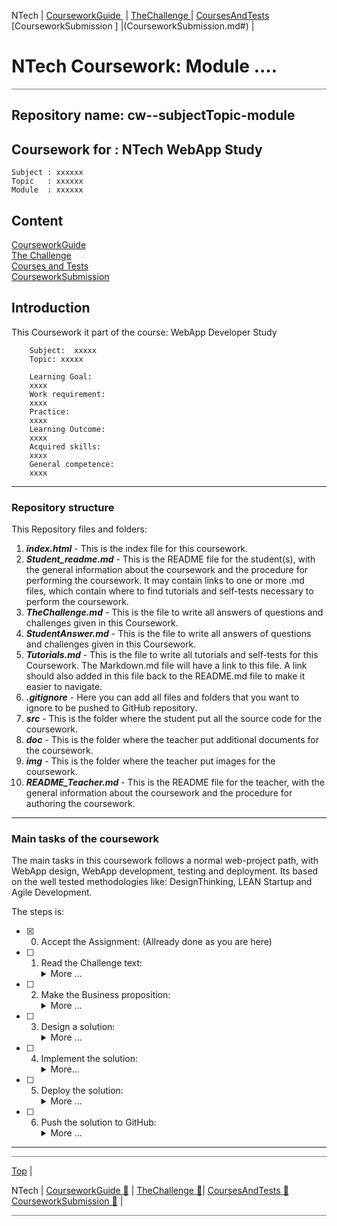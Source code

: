 NTech | [CourseworkGuide ](CourseworkGuide.md#) | [TheChallenge ](TheChallenge.md#) | [CoursesAndTests ](CoursesAndTests.md#) [CourseworkSubmission ] |(CourseworkSubmission.md#) | 

# NTech Coursework: Module ....

<hr style="background: gray" />

## Repository name:  cw--subjectTopic-module

## Coursework for : NTech WebApp Study

    Subject : xxxxxx
    Topic   : xxxxxx
    Module  : xxxxxx

## Content

[CourseworkGuide](CourseworkGuide.md)  
[The Challenge](TheChallenge.md)  
[Courses and Tests](CoursesAndTests.md)  
[CourseworkSubmission](CourseworkSubmission.md)


## Introduction

This Coursework it part of the course: WebApp Developer Study

        Subject:  xxxxx
        Topic: xxxxx
        
        Learning Goal: 
        xxxx
        Work requirement:
        xxxx
        Practice:
        xxxx
        Learning Outcome:
        xxxx
        Acquired skills:
        xxxx
        General competence:
        xxxx

---

### Repository structure

This Repository files and folders:

1. ***index.html*** - This is the index file for this coursework.
2. ***Student_readme.md*** - This is the README file for the student(s), with the general information about the coursework and the procedure for performing the coursework. It may contain links to one or more .md files, which contain where to find tutorials and self-tests necessary to perform the coursework.
3. ***TheChallenge.md*** - This is the file to write all answers of questions and challenges given in this Coursework.
4. ***StudentAnswer.md*** - This is the file to write all answers of questions and challenges given in this Coursework.
5. ***Tutorials.md*** - This is the file to write all tutorials and self-tests for this Coursework. The Markdown.md file will have a link to this file.  A link should also added in this file back to the README.md file to make it easier to navigate.
6. ***.gitignore*** - Here you can add all files and folders that you want to ignore to be pushed to GitHub repository.
7. ***src*** - This is the folder where the student put all the source code for the coursework.
8. ***doc*** - This is the folder where the teacher put additional documents for the coursework.
9. ***img*** - This is the folder where the teacher put images for the coursework.
10. ***README_Teacher.md*** - This is the README file for the teacher, with the general information about the coursework and the procedure for authoring the coursework.

---

### Main tasks of the coursework

The main tasks in this coursework follows a normal web-project path, with WebApp design, WebApp development, testing and deployment.
Its based on the well tested methodologies like: DesignThinking, LEAN Startup and Agile Development.

The steps is:
- [X] 0. Accept the Assignment: (Allready done as you are here)

- [ ] 1. Read the Challenge text:
        <details><summary>More ...</summary>
        *this is a short description of the challenge to be solved by this WebApp*
        The student(s) will read the challenge text and start working.  
        </details>
- [ ] 2. Make the Business proposition:
        <details><summary>More ...</summary>
        *What's in it for the end-user/organization ...*
        The student(s) will write down a business proposition (in the StudentAnswer.md file)
        </details>
- [ ] 3. Design a solution:
        <details><summary>More ...</summary>
        *How should the end-user/organization use the WebApp*  
        The student(s) will make a UX-design and then a UI-design for the WebApp.
        </details>
- [ ] 4. Implement the solution:
        <details><summary>More...</summary>
        *Implement the WebApp based on the design spec from previous step.*
        The student(s) will develop the WebApp using the src folder to write the source code ( HTML, CSS, JavaScript).  
        Tips:
        *you can use the following resources to help you with this*
        </details>
- [ ] 5. Deploy the solution:
        <details><summary>More ...</summary>
        ...
        </details>
- [ ] 6. Push the solution to GitHub:
        <details><summary>More ...</summary>
        *Push the WebApp to GitHub*
        When you are finished with the coursework, you can push the branch to GitHub to complete the assignment.     
        </details>

</details>

---






<hr style="background: gray" />

 [Top](# ) |

NTech | [CourseworkGuide ](CourseworkGuide.md#)[  🔵](CourseworkGuide) | [TheChallenge ](TheChallenge.md#)[  🔵](TheChallenge)| [CoursesAndTests ](CoursesAndTests.md#)[  🔵](CoursesAndTests) [CourseworkSubmission ](CourseworkSubmission.md#)[  🔵](CourseworkSubmission) | 

<hr style="background: gray" />
